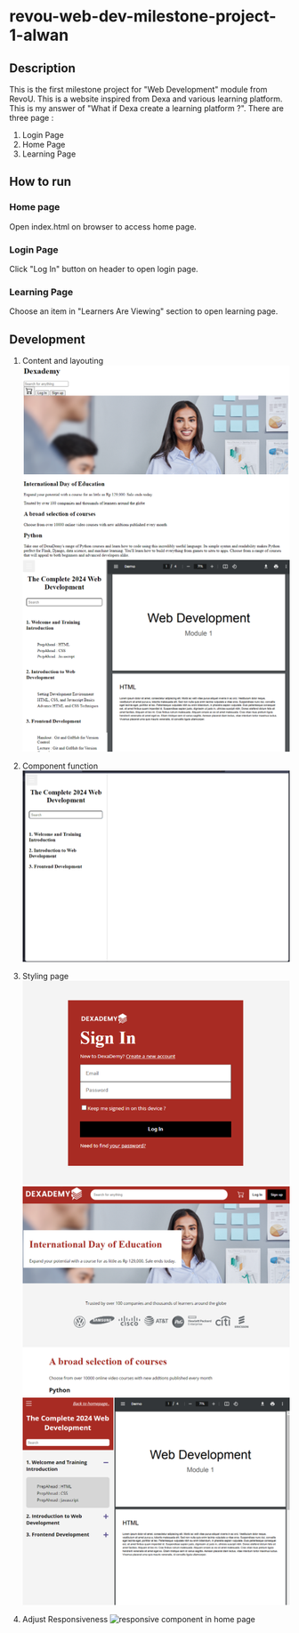 # revou-web-dev-milestone-project-1-alwan

## Description

This is the first milestone project for "Web Development" module from RevoU. This is a website inspired from Dexa and various learning platform. This is my answer of "What if Dexa create a learning platform ?". There are three page :

1. Login Page
2. Home Page
3. Learning Page

## How to run

### Home page

Open index.html on browser to access home page.

### Login Page

Click "Log In" button on header to open login page.

### Learning Page

Choose an item in "Learners Are Viewing" section to open learning page.

## Development

1. Content and layouting
   ![home page before styling](docs/image.png)
   ![learning page before styling](docs/image-1.png)

2. Component function
   ![create functional component](docs/gif-1.gif)

3. Styling page
   ![login page](docs/image-4.png)
   ![home page after styling](docs/image-2.png)
   ![learning page after styling](docs/image-3.png)

4. Adjust Responsiveness
   ![responsive component in home page](docs/gif-2.gif)
